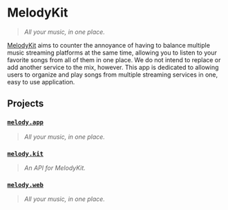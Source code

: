 # MelodyKit

> *All your music, in one place.*

[MelodyKit][MelodyKit] aims to counter the annoyance of having to balance multiple
music streaming platforms at the same time, allowing you to listen
to your favorite songs from all of them in one place. We do not intend
to replace or add another service to the mix, however. This app is
dedicated to allowing users to organize and play songs from multiple
streaming services in one, easy to use application.

## Projects

### [`melody.app`][melody.app]

> *All your music, in one place.*

### [`melody.kit`][melody.kit]

> *An API for MelodyKit.*

### [`melody.web`][melody.web]

> *All your music, in one place.*

[MelodyKit]: https://melodykit.app/

[melody.app]: https://github.com/MelodyKit/melody.app
[melody.kit]: https://github.com/MelodyKit/melody.kit
[melody.web]: https://github.com/MelodyKit/melody.web
